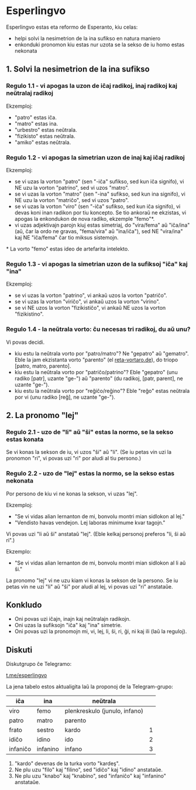# Esperlingvo

Esperlingvo estas eta reformo de Esperanto, kiu celas:
- helpi solvi la nesimetrion de la ina sufikso en natura maniero
- enkonduki pronomon kiu estas nur uzota se la sekso de iu homo estas nekonata

## 1. Solvi la nesimetrion de la ina sufikso

### Regulo 1.1 - vi apogas la uzon de iĉaj radikoj, inaj radikoj kaj neŭtralaj radikoj
Ekzemploj:
- "patro" estas iĉa.
- "matro" estas ina.
- "urbestro" estas neŭtrala.
- "fizikisto" estas neŭtrala.
- "amiko" estas neŭtrala.


### Regulo 1.2 - vi apogas la simetrian uzon de inaj kaj iĉaj radikoj
Ekzemploj:
- se vi uzas la vorton "patro" (sen "-iĉa" sufikso, sed kun iĉa signifo), vi NE uzu la vorton "patrino", sed vi uzos "matro".
- se vi uzas la vorton "matro" (sen "-ina" sufikso, sed kun ina signifo), vi NE uzu la vorton "matriĉo", sed vi uzos "patro".
- se vi uzas la vorton "viro" (sen "-iĉa" sufikso, sed kun iĉa signifo), vi devas koni inan radikon por tiu koncepto. Se tio ankoraŭ ne ekzistas, vi apogas la enkondukon de nova radiko, ekzemple "femo"*.
- vi uzas adjektivajn parojn kiuj estas simetriaj, do "vira/fema" aŭ "iĉa/ina" (aŭ, ĉar la ordo ne gravas, "fema/vira" aŭ "ina/iĉa"), sed NE "vira/ina" kaj NE "iĉa/fema" ĉar tio miksus sistemojn.

\* La vorto "femo" estas ideo de artefarita intelekto.


### Regulo 1.3 - vi apogas la simetrian uzon de la sufiksoj "iĉa" kaj "ina"
Ekzemploj:
- se vi uzas la vorton "patrino", vi ankaŭ uzos la vorton "patriĉo".
- se vi uzas la vorton "viriĉo", vi ankaŭ uzos la vorton "virino".
- se vi NE uzos la vorton "fizikistiĉo", vi ankaŭ NE uzos la vorton "fizikistino".

### Regulo 1.4 - la neŭtrala vorto: ĉu necesas tri radikoj, du aŭ unu?
Vi povas decidi.
- kiu estu la neŭtrala vorto por "patro/matro"? Ne "gepatro" aŭ "gematro". Eble la jam ekzistanta vorto "parento" (el [reta-vortaro.de](https://reta-vortaro.de/revo/dlg/index-2m.html#parent1.0o)), do triopo [patro, matro, parento].
- kiu estu la neŭtrala vorto por "patriĉo/patrino"? Eble "gepatro" (unu radiko [patr], uzante "ge-") aŭ "parento" (du radikoj, [patr, parent], ne uzante "ge-").
- kiu estu la neŭtrala vorto por "reĝiĉo/reĝino"? Eble "reĝo" estas neŭtrala por vi (unu radiko [reĝ], ne uzante "ge-").

## 2. La pronomo "lej"

### Regulo 2.1 - uzo de "li" aŭ "ŝi" estas la normo, se la sekso estas konata
Se vi konas la sekson de iu, vi uzos "ŝi" aŭ "li". (Se iu petas vin uzi la pronomon "ri", vi povas uzi "ri" por aludi al tiu persono.)

### Regulo 2.2 - uzo de "lej" estas la normo, se la sekso estas nekonata
Por persono de kiu vi ne konas la sekson, vi uzas "lej".

Ekzemploj:
- "Se vi vidas alian lernanton de mi, bonvolu montri mian sidlokon al lej."
- "Vendisto havas vendejon. Lej laboras minimume kvar tagojn."

Vi povas uzi "li aŭ ŝi" anstataŭ "lej". (Eble kelkaj personoj preferos "li, ŝi aŭ ri".)

Ekzemplo:
- "Se vi vidas alian lernanton de mi, bonvolu montri mian sidlokon al li aŭ ŝi."

La pronomo "lej" vi ne uzu kiam vi konas la sekson de la persono. Se iu petas vin ne uzi "li" aŭ "ŝi" por aludi al lej, vi povas uzi "ri" anstataŭe.

## Konkludo
- Oni povas uzi iĉajn, inajn kaj neŭtralajn radikojn.
- Oni uzas la sufiksojn "iĉa" kaj "ina" simetrie.
- Oni povas uzi la pronomojn mi, vi, lej, li, ŝi, ri, ĝi, ni kaj ili (laŭ la reguloj).


## Diskuti

Diskutgrupo ĉe Telegramo:

[t.me/esperlingvo](https://t.me/esperlingvo)

La jena tabelo estos aktualigita laŭ la proponoj de la Telegram-grupo:


| iĉa | ina | neŭtrala | |
| --- | --- | -------- | --- |
| viro | femo | plenkreskulo (junulo, infano) | |
| patro | matro | parento | |
| frato | sestro | kardo | 1 |
| idiĉo | idino | ido | 2 |
| infaniĉo | infanino | infano | 3 |

1. "kardo" devenas de la turka vorto "kardeş".
2. Ne plu uzu "filo" kaj "filino", sed "idiĉo" kaj "idino" anstataŭe.
3. Ne plu uzu "knabo" kaj "knabino", sed "infaniĉo" kaj "infanino" anstataŭe.